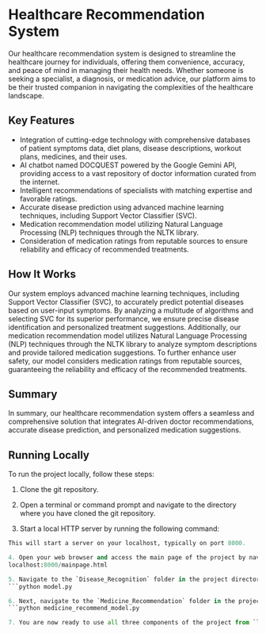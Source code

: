 # Healthcare Recommendation System

Our healthcare recommendation system is designed to streamline the healthcare journey for individuals, offering them convenience, accuracy, and peace of mind in managing their health needs. Whether someone is seeking a specialist, a diagnosis, or medication advice, our platform aims to be their trusted companion in navigating the complexities of the healthcare landscape.

## Key Features

- Integration of cutting-edge technology with comprehensive databases of patient symptoms data, diet plans, disease descriptions, workout plans, medicines, and their uses.
- AI chatbot named DOCQUEST powered by the Google Gemini API, providing access to a vast repository of doctor information curated from the internet.
- Intelligent recommendations of specialists with matching expertise and favorable ratings.
- Accurate disease prediction using advanced machine learning techniques, including Support Vector Classifier (SVC).
- Medication recommendation model utilizing Natural Language Processing (NLP) techniques through the NLTK library.
- Consideration of medication ratings from reputable sources to ensure reliability and efficacy of recommended treatments.

## How It Works

Our system employs advanced machine learning techniques, including Support Vector Classifier (SVC), to accurately predict potential diseases based on user-input symptoms. By analyzing a multitude of algorithms and selecting SVC for its superior performance, we ensure precise disease identification and personalized treatment suggestions. Additionally, our medication recommendation model utilizes Natural Language Processing (NLP) techniques through the NLTK library to analyze symptom descriptions and provide tailored medication suggestions. To further enhance user safety, our model considers medication ratings from reputable sources, guaranteeing the reliability and efficacy of the recommended treatments.

## Summary

In summary, our healthcare recommendation system offers a seamless and comprehensive solution that integrates AI-driven doctor recommendations, accurate disease prediction, and personalized medication suggestions.

## Running Locally

To run the project locally, follow these steps:

1. Clone the git repository.

2. Open a terminal or command prompt and navigate to the directory where you have cloned the git repository.

3. Start a local HTTP server by running the following command:
```python -m http.server
This will start a server on your localhost, typically on port 8000.

4. Open your web browser and access the main page of the project by navigating to:
localhost:8000/mainpage.html

5. Navigate to the `Disease_Recognition` folder in the project directory and run the Python script `model.py`.
```python model.py

6. Next, navigate to the `Medicine_Recommendation` folder in the project directory and run the Python script `medicine_recommend_model.py`.
```python medicine_recommend_model.py

7. You are now ready to use all three components of the project from `localhost:8000/mainpage.html`.
